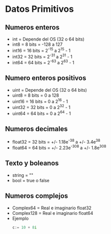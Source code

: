 # Datos Primitivos

## Numeros enteros

- int = Depende del OS (32 o 64 bits)
- int8 = 8 bits = -128 a 127
- int16 = 16 bits = 2<sup>-15</sup> a 2<sup>15</sup> - 1
- int32 = 32 bits = 2<sup>-31</sup> a 2<sup>31</sup> - 1
- int64 = 64 bits = 2<sup>-63</sup> a 2<sup>63</sup> - 1

## Numero enteros positivos

- uint = Depende del OS (32 o 64 bits)
- uint8 = 8 bits = 0 a 128
- uint16 = 16 bits = 0 a 2<sup>16</sup> - 1
- uint32 = 32 bits = 0 a 2<sup>32</sup> - 1
- uint64 = 64 bits = 0 a 2<sup>64</sup> - 1

## Numeros decimales

- float32 = 32 bits = +/- 1.18e<sup>-38</sup> a +/- 3.4e<sup>38</sup>
- float64 = 64 bits = +/- 2.23e<sup>-308</sup> a +/- 1.8e<sup>308</sup>

## Texto y boleanos

- string = ""
- bool = true o false

## Numeros complejos

- Complex64 = Real e imaginario float32
- Complex128 = Real e imaginario float64
- Ejemplo
  ```go
  c:= 10 + 8i
  ```
